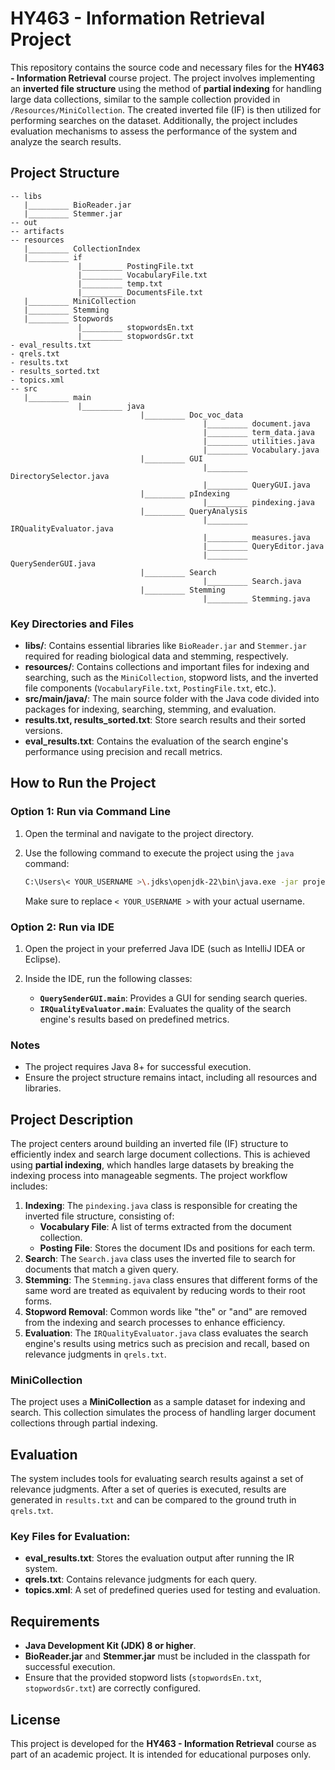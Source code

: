
# HY463 - Information Retrieval Project

This repository contains the source code and necessary files for the **HY463 - Information Retrieval** course project. The project involves implementing an **inverted file structure** using the method of **partial indexing** for handling large data collections, similar to the sample collection provided in `/Resources/MiniCollection`. The created inverted file (IF) is then utilized for performing searches on the dataset. Additionally, the project includes evaluation mechanisms to assess the performance of the system and analyze the search results.

## Project Structure

```
-- libs
   |_________ BioReader.jar
   |_________ Stemmer.jar
-- out
-- artifacts
-- resources
   |_________ CollectionIndex
   |_________ if
               |_________ PostingFile.txt
               |_________ VocabularyFile.txt
               |_________ temp.txt
               |_________ DocumentsFile.txt
   |_________ MiniCollection
   |_________ Stemming
   |_________ Stopwords
               |_________ stopwordsEn.txt
               |_________ stopwordsGr.txt
- eval_results.txt
- qrels.txt
- results.txt
- results_sorted.txt
- topics.xml
-- src
   |_________ main
               |_________ java
                             |_________ Doc_voc_data
                                           |_________ document.java
                                           |_________ term_data.java
                                           |_________ utilities.java
                                           |_________ Vocabulary.java
                             |_________ GUI
                                           |_________ DirectorySelector.java
                                           |_________ QueryGUI.java
                             |_________ pIndexing
                                           |_________ pindexing.java
                             |_________ QueryAnalysis
                                           |_________ IRQualityEvaluator.java
                                           |_________ measures.java
                                           |_________ QueryEditor.java
                                           |_________ QuerySenderGUI.java
                             |_________ Search
                                           |_________ Search.java
                             |_________ Stemming
                                           |_________ Stemming.java
```

### Key Directories and Files

- **libs/**: Contains essential libraries like `BioReader.jar` and `Stemmer.jar` required for reading biological data and stemming, respectively.
- **resources/**: Contains collections and important files for indexing and searching, such as the `MiniCollection`, stopword lists, and the inverted file components (`VocabularyFile.txt`, `PostingFile.txt`, etc.).
- **src/main/java/**: The main source folder with the Java code divided into packages for indexing, searching, stemming, and evaluation.
- **results.txt, results_sorted.txt**: Store search results and their sorted versions.
- **eval_results.txt**: Contains the evaluation of the search engine's performance using precision and recall metrics.

## How to Run the Project

### Option 1: Run via Command Line

1. Open the terminal and navigate to the project directory.
2. Use the following command to execute the project using the `java` command:

   ```bash
   C:\Users\< YOUR_USERNAME >\.jdks\openjdk-22\bin\java.exe -jar project_463.jar
   ```

   Make sure to replace `< YOUR_USERNAME >` with your actual username.

### Option 2: Run via IDE

1. Open the project in your preferred Java IDE (such as IntelliJ IDEA or Eclipse).
2. Inside the IDE, run the following classes:

   - **`QuerySenderGUI.main`**: Provides a GUI for sending search queries.
   - **`IRQualityEvaluator.main`**: Evaluates the quality of the search engine's results based on predefined metrics.

### Notes
- The project requires Java 8+ for successful execution.
- Ensure the project structure remains intact, including all resources and libraries.

## Project Description

The project centers around building an inverted file (IF) structure to efficiently index and search large document collections. This is achieved using **partial indexing**, which handles large datasets by breaking the indexing process into manageable segments. The project workflow includes:

1. **Indexing**: The `pindexing.java` class is responsible for creating the inverted file structure, consisting of:
   - **Vocabulary File**: A list of terms extracted from the document collection.
   - **Posting File**: Stores the document IDs and positions for each term.
2. **Search**: The `Search.java` class uses the inverted file to search for documents that match a given query.
3. **Stemming**: The `Stemming.java` class ensures that different forms of the same word are treated as equivalent by reducing words to their root forms.
4. **Stopword Removal**: Common words like "the" or "and" are removed from the indexing and search processes to enhance efficiency.
5. **Evaluation**: The `IRQualityEvaluator.java` class evaluates the search engine's results using metrics such as precision and recall, based on relevance judgments in `qrels.txt`.

### MiniCollection

The project uses a **MiniCollection** as a sample dataset for indexing and search. This collection simulates the process of handling larger document collections through partial indexing.

## Evaluation

The system includes tools for evaluating search results against a set of relevance judgments. After a set of queries is executed, results are generated in `results.txt` and can be compared to the ground truth in `qrels.txt`.

### Key Files for Evaluation:
- **eval_results.txt**: Stores the evaluation output after running the IR system.
- **qrels.txt**: Contains relevance judgments for each query.
- **topics.xml**: A set of predefined queries used for testing and evaluation.

## Requirements

- **Java Development Kit (JDK) 8 or higher**.
- **BioReader.jar** and **Stemmer.jar** must be included in the classpath for successful execution.
- Ensure that the provided stopword lists (`stopwordsEn.txt`, `stopwordsGr.txt`) are correctly configured.

## License

This project is developed for the **HY463 - Information Retrieval** course as part of an academic project. It is intended for educational purposes only.


